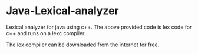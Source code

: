 # Java-Lexical-analyzer
Lexical analyzer for java using c++. The above provided code is lex code for c++ and runs on a lexc compiler.

The lex compiler can be downloaded from the internet for free. 
